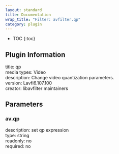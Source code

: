 ```yaml
---
layout: standard
title: Documentation
wrap_title: "Filter: avfilter.qp"
category: plugin
---
```

* TOC
{:toc}

## Plugin Information

title: qp  
media types:
Video  
description: Change video quantization parameters.  
version: Lavfi6.107.100  
creator: libavfilter maintainers  

## Parameters

### av.qp

  
description:
set qp expression  
type: string  
readonly: no  
required: no  

